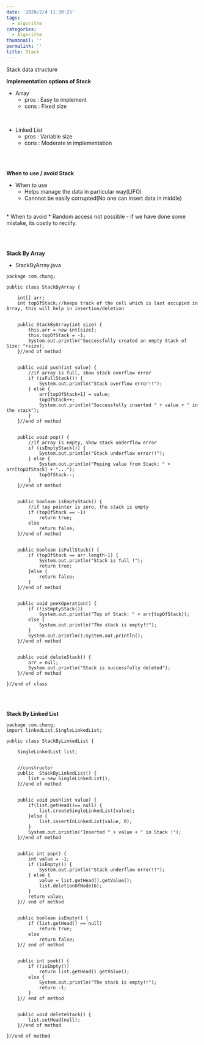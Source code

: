 ```yaml
---
date: '2020/2/4 11:30:25'
tags:
  - algorithm
categories:
  - Algorithm
thumbnail: ''
permalink: ''
title: Stack
---
```



Stack data structure

<!-- more -->

__Implementation options of Stack__

  * Array
    * pros : Easy to implement
    * cons : Fixed size

<br>

  * Linked List
    * pros : Variable size
    * cons : Moderate in implementation

<br>
<br>

__When to use / avoid Stack__
<br>
 * When to use
   * Helps manage the data in particular way(LIFO)
   * Cannnot be easily corrupted(No one can insert data in middle)
<br>
 * When to avoid
   * Random access not possible - if we have done some mistake, its costly to rectify.

<br><br>

__Stack By Array__

* StackByArray.java
```
package com.chung;

public class StackByArray {
	
	int[] arr;
	int topOfStack;//keeps track of the cell which is last occupied in Array, this will help in insertion/deletion

	
	public StackByArray(int size) {
		this.arr = new int[size];
		this.topOfStack = -1;
		System.out.println("Successfully created an empty Stack of Size: "+size);
	}//end of method

	
	public void push(int value) {
		//if array is full, show stack overflow error
		if (isFullStack()) {
			System.out.println("Stack overflow error!!");
		} else {
			arr[topOfStack+1] = value;
			topOfStack++;
			System.out.println("Successfully inserted " + value + " in the stack");
		}
	}//end of method
	
	
	public void pop() {
		//if array is empty, show stack underflow error		
		if (isEmptyStack()) {
			System.out.println("Stack underflow error!!");
		} else {
			System.out.println("Poping value from Stack: " + arr[topOfStack] + "...");
			topOfStack--;
		}
	}//end of method

	
	public boolean isEmptyStack() {
		//if top pointer is zero, the stack is empty
		if (topOfStack == -1)
			return true;
		else
			return false;
	}//end of method
	
	
	public boolean isFullStack() {
		if (topOfStack == arr.length-1) {
			System.out.println("Stack is full !");
			return true;
		}else {
			return false;
		}
	}//end of method
		

	public void peekOperation() {
		if (!isEmptyStack())
			System.out.println("Top of Stack: " + arr[topOfStack]);
		else {
			System.out.println("The stack is empty!!");
		}
		System.out.println();System.out.println();
	}//end of method

	
	public void deleteStack() {
		arr = null;
		System.out.println("Stack is successfully deleted");
	}//end of method

}//end of class
```

<br><br>

__Stack By Linked List__

```
package com.chung;
import linkedList.SingleLinkedList;

public class StackByLinkedList {

	SingleLinkedList list;

	
	//constructor
	public  StackByLinkedList() {
		list = new SingleLinkedList();
	}//end of method

	
	public void push(int value) {
		if(list.getHead()== null) {
			list.createSingleLinkedList(value);
		}else {
			list.insertInLinkedList(value, 0);	
		}
		System.out.println("Inserted " + value + " in Stack !");
	}//end of method

	
	public int pop() {
		int value = -1;
		if (isEmpty()) {
			System.out.println("Stack underflow error!!");
		} else {
			value = list.getHead().getValue();
			list.deletionOfNode(0);
		}
		return value;
	}// end of method

	
	public boolean isEmpty() {
		if (list.getHead() == null)
			return true;
		else
			return false;
	}// end of method

	
	public int peek() {
		if (!isEmpty())
			return list.getHead().getValue();
		else {
			System.out.println("The stack is empty!!");
			return -1;
		}
	}// end of method
	

	public void deleteStack() {
		list.setHead(null);
	}//end of method
	
}//end of method
```